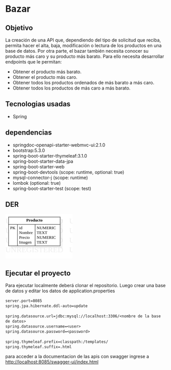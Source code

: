 # Bazar

## Objetivo

La creación de una API que, dependiendo del tipo de solicitud que reciba, permita hacer el alta, baja, modificación o lectura de los productos en una base de datos.
Por otra parte, el bazar también necesita conocer su producto más caro y su producto más barato. Para ello necesita desarrollar endpoints que le permitan:

- Obtener el producto más barato.
- Obtener el producto más caro.
- Obtener todos los productos ordenados de más barato a más caro.
- Obtener todos los productos de más caro a más barato.

## Tecnologias usadas

- Spring

## dependencias

- springdoc-openapi-starter-webmvc-ui:2.1.0
- bootstrap:5.3.0
- spring-boot-starter-thymeleaf:3.1.0
- spring-boot-starter-data-jpa
- spring-boot-starter-web
- spring-boot-devtools (scope: runtime, optional: true)
- mysql-connector-j (scope: runtime)
- lombok (optional: true)
- spring-boot-starter-test (scope: test)

## DER
<!-- cargar imagen  -->
![Producto](ERDDiagram.jpg)

## Ejecutar el proyecto

Para ejecutar localmente deberá clonar el repositorio.
Luego crear una base de datos y editar los datos de application.properties  

```.
server.port=8085
spring.jpa.hibernate.ddl-auto=update

spring.datasource.url=jdbc:mysql://localhost:3306/<nombre de la base de datos>
spring.datasource.username=<user>
spring.datasource.password=<password>

spring.thymeleaf.prefix=classpath:/templates/
spring.thymeleaf.suffix=.html
```

para acceder a la documentacion de las apis con swagger ingrese a [http://localhost:8085/swagger-ui/index.html](http://localhost:8085/swagger-ui/index.html)
